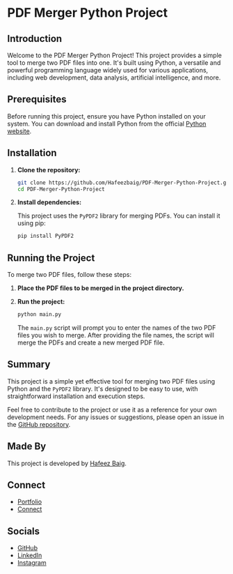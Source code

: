 # PDF Merger Python Project

## Introduction

Welcome to the PDF Merger Python Project! This project provides a simple tool to merge two PDF files into one. It's built using Python, a versatile and powerful programming language widely used for various applications, including web development, data analysis, artificial intelligence, and more.

## Prerequisites

Before running this project, ensure you have Python installed on your system. You can download and install Python from the official [Python website](https://www.python.org/).

## Installation

1. **Clone the repository:**

   ```bash
   git clone https://github.com/Hafeezbaig/PDF-Merger-Python-Project.git
   cd PDF-Merger-Python-Project
   ```

2. **Install dependencies:**

   This project uses the `PyPDF2` library for merging PDFs. You can install it using pip:

   ```bash
   pip install PyPDF2
   ```

## Running the Project

To merge two PDF files, follow these steps:

1. **Place the PDF files to be merged in the project directory.**

2. **Run the project:**

   ```bash
   python main.py
   ```

   The `main.py` script will prompt you to enter the names of the two PDF files you wish to merge. After providing the file names, the script will merge the PDFs and create a new merged PDF file.

## Summary

This project is a simple yet effective tool for merging two PDF files using Python and the `PyPDF2` library. It's designed to be easy to use, with straightforward installation and execution steps.

Feel free to contribute to the project or use it as a reference for your own development needs. For any issues or suggestions, please open an issue in the [GitHub repository](https://github.com/Hafeezbaig/PDF-Merger-Python-Project/issues).

## Made By

This project is developed by [Hafeez Baig](https://www.hafeezbaig.in).

## Connect

- [Portfolio](https://www.hafeezbaig.in)
- [Connect](https://connect.hafeezbaig.in)

## Socials

- [GitHub](https://github.com/Hafeezbaig)
- [LinkedIn](https://www.linkedin.com/in/mohammed-abdul-hafeez-baig-52b21b209/)
- [Instagram](https://www.instagram.com/mohammed_hafeez_baig/)